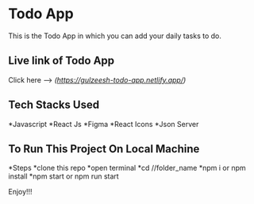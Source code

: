# Todo App
This is the Todo App in which you can add your daily tasks to do.

## Live link of Todo App
Click here --> _(https://gulzeesh-todo-app.netlify.app/)_

## Tech Stacks Used
*Javascript
*React Js
*Figma
*React Icons
*Json Server

## To Run This Project On Local Machine
*Steps
  *clone this repo
  *open terminal
  *cd //folder_name
  *npm i or npm install
  *npm start or npm run start

Enjoy!!!
